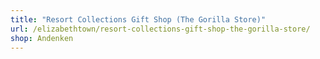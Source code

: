 ```yaml
---
title: "Resort Collections Gift Shop (The Gorilla Store)"
url: /elizabethtown/resort-collections-gift-shop-the-gorilla-store/
shop: Andenken
---
```

